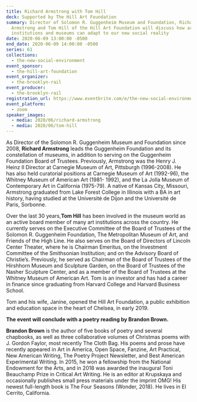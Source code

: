 ```yaml
---
title: Richard Armstrong with Tom Hill
deck: Supported by The Hill Art Foundation
summary: Director of Solomon R. Guggenheim Museum and Foundation, Richard
  Armstrong and Tom Hill of the Hill Art Foundation will discuss how art
  institutions and museums can adapt to our new social reality
date: 2020-06-09 13:00:00 -0500
end_date: 2020-06-09 14:00:00 -0500
series: 61
collections:
  - the-new-social-environment
event_sponsor:
  - the-hill-art-foundation
event_organizer:
  - the-brooklyn-rail
event_producer:
  - the-brooklyn-rail
registration_url: https://www.eventbrite.com/e/the-new-social-environment-61-richard-armstrong-tickets-107708713662
event_platform:
  - zoom
speaker_images:
  - media: 2020/06/richard-armstrong
  - media: 2020/06/tom-hill
---
```

As Director of the Solomon R. Guggenheim Museum and Foundation since 2008, **Richard Armstrong** leads the Guggenheim Foundation and its constellation of museums, in addition to serving on the Guggenheim Foundation Board of Trustees. Previously, Armstrong was the Henry J. Heinz II Director at Carnegie Museum of Art, Pittsburgh (1996-2008). He has also held curatorial positions at Carnegie Museum of Art (1992-96), the Whitney Museum of American Art (1981- 1992), and the La Jolla Museum of Contemporary Art in California (1975-79). A native of Kansas City, Missouri, Armstrong graduated from Lake Forest College in Illinois with a BA in art history, having studied at the Université de Dijon and the Université de Paris, Sorbonne.

Over the last 30 years,**Tom Hill** has been involved in the museum world as an active board member of many art institutions across the country. He currently serves on the Executive Committee of the Board of Trustees of the Solomon R. Guggenheim Foundation, The Metropolitan Museum of Art, and Friends of the High Line. He also serves on the Board of Directors of Lincoln Center Theater, where he is Chairman Emeritus, on the Investment Committee of the Smithsonian Institution; and on the Advisory Board of Christie’s. Previously, he served as Chairman of the Board of Trustees of the Hirshhorn Museum and Sculpture Garden, on the Board of Trustees of the Nasher Sculpture Center, and as a member of the Board of Trustees at the Whitney Museum of American Art. Tom is an investor and has had a career in finance since graduating from Harvard College and Harvard Business School.

Tom and his wife, Janine, opened the Hill Art Foundation, a public exhibition and education space in the heart of Chelsea, in early 2019.



**The event will conclude with a poetry reading by Brandon Brown.**

**Brandon Brown** is the author of five books of poetry and several chapbooks, as well as three collaborative volumes of Christmas poems with J. Gordon Faylor, most recently The Cloth Bag. His poems and prose have recently appeared in Art in America, Open Space, Fanzine, Art Practical, New American Writing, The Poetry Project Newsletter, and Best American Experimental Writing. In 2015, he won a fellowship from the National Endowment for the Arts, and in 2018 was awarded the inaugural Toni Beauchamp Prize in Critical Art Writing. He is an editor at Krupskaya and occasionally publishes small press materials under the imprint OMG! His newest full-length book is The Four Seasons (Wonder, 2018). He lives in El Cerrito, California.